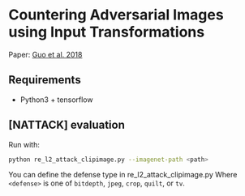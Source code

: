 # Countering Adversarial Images using Input Transformations

Paper: [Guo et al. 2018](https://arxiv.org/abs/1711.00117)


## Requirements

* Python3 + tensorflow

## [NATTACK] evaluation

Run with:

```bash
python re_l2_attack_clipimage.py --imagenet-path <path>
````
You can define the defense type in re_l2_attack_clipimage.py
Where `<defense>` is one of `bitdepth`, `jpeg`, `crop`, `quilt`, or `tv`.

[robustml]: https://github.com/robust-ml/robustml

